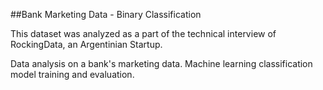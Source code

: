 ##Bank Marketing Data - Binary Classification

This dataset was analyzed as a part of the technical interview of RockingData, an Argentinian Startup.

Data analysis on a bank's marketing data. Machine learning classification model training and evaluation.

